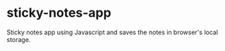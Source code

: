 # sticky-notes-app
Sticky notes app using Javascript and saves the notes in browser's local storage.
